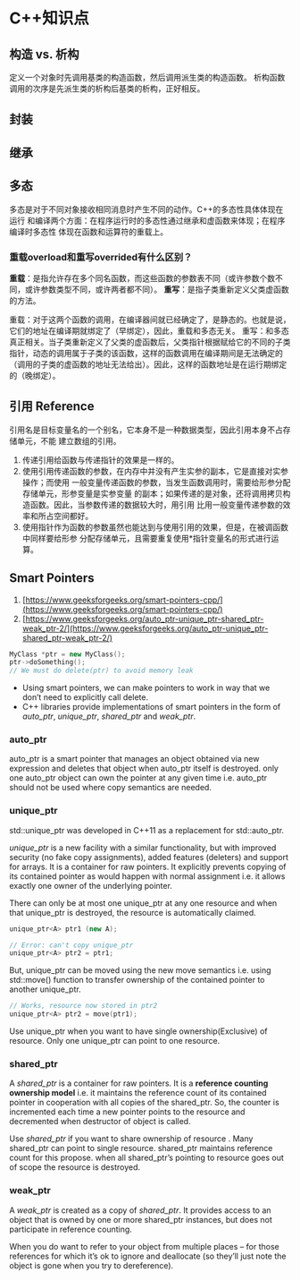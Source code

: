 # C++知识点

## 构造 vs. 析构

定义一个对象时先调用基类的构造函数，然后调用派生类的构造函数。
析构函数调用的次序是先派生类的析构后基类的析构，正好相反。

## 封装

## 继承

## 多态

多态是对于不同对象接收相同消息时产生不同的动作。C++的多态性具体体现在运行
和编译两个方面：在程序运行时的多态性通过继承和虚函数来体现；在程序编译时多态性
体现在函数和运算符的重载上。

### 重载overload和重写overrided有什么区别？

**重载**：是指允许存在多个同名函数，而这些函数的参数表不同（或许参数个数不同，或许参数类型不同，或许两者都不同）。
**重写**：是指子类重新定义父类虚函数的方法。

重载：对于这两个函数的调用，在编译器间就已经确定了，是静态的。也就是说，它们的地址在编译期就绑定了（早绑定），因此，重载和多态无关。
重写：和多态真正相关。当子类重新定义了父类的虚函数后，父类指针根据赋给它的不同的子类指针，动态的调用属于子类的该函数，这样的函数调用在编译期间是无法确定的（调用的子类的虚函数的地址无法给出）。因此，这样的函数地址是在运行期绑定的（晚绑定）。

## 引用 Reference

引用名是目标变量名的一个别名，它本身不是一种数据类型，因此引用本身不占存储单元，不能
建立数组的引用。

1. 传递引用给函数与传递指针的效果是一样的。
2. 使用引用传递函数的参数，在内存中并没有产生实参的副本，它是直接对实参操作；而使用
一般变量传递函数的参数，当发生函数调用时，需要给形参分配存储单元，形参变量是实参变量
的副本；如果传递的是对象，还将调用拷贝构造函数。因此，当参数传递的数据较大时，用引用
比用一般变量传递参数的效率和所占空间都好。
3. 使用指针作为函数的参数虽然也能达到与使用引用的效果，但是，在被调函数中同样要给形参
分配存储单元，且需要重复使用*指针变量名的形式进行运算。

## Smart Pointers

1. [https://www.geeksforgeeks.org/smart-pointers-cpp/](https://www.geeksforgeeks.org/smart-pointers-cpp/)
2. [https://www.geeksforgeeks.org/auto_ptr-unique_ptr-shared_ptr-weak_ptr-2/](https://www.geeksforgeeks.org/auto_ptr-unique_ptr-shared_ptr-weak_ptr-2/)

```cpp
MyClass *ptr = new MyClass();
ptr->doSomething();
// We must do delete(ptr) to avoid memory leak
```

- Using smart pointers, we can make pointers to work in way that we don’t need to explicitly call delete.
- C++ libraries provide implementations of smart pointers in the form of *auto_ptr*, *unique_ptr*, *shared_ptr* and *weak_ptr*.

### auto_ptr

auto_ptr is a smart pointer that manages an object obtained via new expression and deletes that object when auto_ptr itself is destroyed. 
only one auto_ptr object can own the pointer at any given time i.e. auto_ptr should not be used where copy semantics are needed.

### unique_ptr

std::unique_ptr was developed in C++11 as a replacement for std::auto_ptr.

*unique_ptr* is a new facility with a similar functionality, but with improved security (no fake copy assignments), added features (deleters) 
and support for arrays. It is a container for raw pointers. It explicitly prevents copying of its contained pointer as would happen with 
normal assignment i.e. it allows exactly one owner of the underlying pointer.

There can only be at most one unique_ptr at any one resource and when that unique_ptr is destroyed, the resource is automatically claimed.

```cpp
unique_ptr<A> ptr1 (new A);

// Error: can't copy unique_ptr
unique_ptr<A> ptr2 = ptr1; 
```
But, unique_ptr can be moved using the new move semantics i.e. using std::move() function to transfer ownership of the contained pointer to another unique_ptr.
```cpp
// Works, resource now stored in ptr2
unique_ptr<A> ptr2 = move(ptr1); 
```
Use unique_ptr when you want to have single ownership(Exclusive) of resource. Only one unique_ptr can point to one resource. 


### shared_ptr

A *shared_ptr* is a container for raw pointers. It is a **reference counting ownership model** i.e. it maintains the reference count of its contained pointer in 
cooperation with all copies of the shared_ptr. So, the counter is incremented each time a new pointer points to the resource and decremented 
when destructor of object is called.

Use *shared_ptr* if you want to share ownership of resource . Many shared_ptr can point to single resource. shared_ptr maintains reference count for this propose. 
when all shared_ptr’s pointing to resource goes out of scope the resource is destroyed.

### weak_ptr

A *weak_ptr* is created as a copy of *shared_ptr*. 
It provides access to an object that is owned by one or more shared_ptr instances, but does not participate in reference counting.

When you do want to refer to your object from multiple places – 
for those references for which it’s ok to ignore and deallocate (so they’ll just note the object is gone when you try to dereference). 
